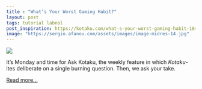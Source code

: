 ```yaml
---
title : "What’s Your Worst Gaming Habit?"
layout: post
tags: tutorial labnol
post_inspiration: https://kotaku.com/what-s-your-worst-gaming-habit-1846666534
image: "https://sergio.afanou.com/assets/images/image-midres-14.jpg"
---
```


<img src="https://i.kinja-img.com/gawker-media/image/upload/s--zbJDE3ug--/c_fit,fl_progressive,q_80,w_636/cil4lp9dsypm9ksi6szr.jpg" /><p>It’s Monday and time for Ask Kotaku, the weekly feature in which <em>Kotaku</em>-ites deliberate on a single burning question. Then, we ask your take.</p><p><a href="https://kotaku.com/what-s-your-worst-gaming-habit-1846666534">Read more...</a></p>